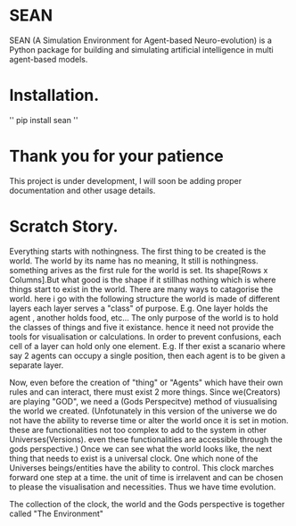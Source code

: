 # SEAN
SEAN (A Simulation Environment for Agent-based Neuro-evolution) is a Python package for building and simulating
artificial intelligence in multi agent-based models.

# Installation.
''
pip install sean
''

# Thank you for your patience
This project is under development, I will soon be adding proper documentation and other usage details. 

# Scratch Story.
Everything starts with nothingness. The first thing to be created is the world. The world by its name has no meaning, It
still is nothingness. something arives as the first rule for the world is set. Its shape[Rows x Columns].But what good
is the shape if it stillhas nothing which is where things start to exist in the world. There are many ways to catagorise
the world. here i go with the following structure the world is made of different layers each layer serves a "class" of
purpose. E.g. One layer holds the agent , another holds food, etc... The only purpose of the world is to hold the
classes of things and five it existance. hence it need not provide the tools for visualisation or calculations. In order
to prevent confusions, each cell of a layer can hold only one element. E.g. If ther exist a scanario where say 2 agents
can occupy a single position, then each agent is to be given a separate layer.

Now, even before the creation of "thing" or "Agents" which have their own rules and can interact, there must exist 2
more things. Since we(Creators) are playing "GOD", we need a (Gods Perspecitve) method of viusualising the world we
created. (Unfotunately in this version of the universe we do not have the ability to reverse time or alter the world
once it is set in motion. these are functionalities not too complex to add to the system in other Universes(Versions).
even these functionalities are accessible through the gods perspective.) Once we can see what the world looks like, the
next thing that needs to exist is a universal clock. One which none of the Universes beings/entities have the ability to
control. This clock marches forward one step at a time. the unit of time is irrelavent and can be chosen to please the
visualisation and necessities. Thus we have time evolution.

The collection of the clock, the world and the Gods perspective is together called "The Environment"


